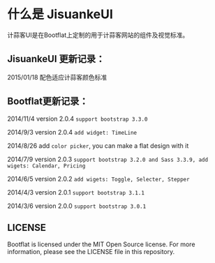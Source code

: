 # 什么是 JisuankeUI

计蒜客UI是在Bootflat上定制的用于计蒜客网站的组件及视觉标准。

## JisuankeUI 更新记录：

2015/01/18 配色适应计蒜客颜色标准

## Bootflat更新记录：

2014/11/4 version 2.0.4 `support bootstrap 3.3.0`

2014/9/3 version 2.0.4 `add widget: TimeLine`

2014/8/26  add `color picker`, you can make a flat design with it

2014/7/9 version 2.0.3 `support bootstrap 3.2.0 and Sass 3.3.9, add wigets: Calendar, Pricing`

2014/6/5 version 2.0.2 `add wigets: Toggle, Selecter, Stepper`

2014/4/3 version 2.0.1 `support bootstrap 3.1.1`

2014/3/6 version 2.0.0 `support bootstrap 3.0.1`

## LICENSE

Bootflat is licensed under the MIT Open Source license. For more information, please see the LICENSE file in this repository.
